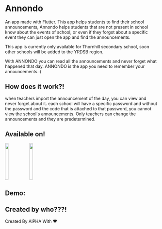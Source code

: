 
# Annondo

An app made with Flutter. This app helps students to find their school announcements, Annondo helps students that are not present in school know about the events of school, or even if they forgot about a specific event they can just open the app and find the announcements.

This app is currently only available for Thornhill secondary school, soon other schools will be added to the YRDSB region.

With ANNONDO you can read all the announcements and never forget what happened that day.
ANNONDO is the app you need to remember your announcements :)
## How does it work?!
when teachers import the announcement of the day, you can view and never forget about it.
each school will have a specific password and without the password and the code that is attached to that password, you cannot view the school's announcements.
Only teachers can change the announcements and they are predetermined.


## Available on!


<img src="https://www.svgrepo.com/show/303139/google-play-badge-logo.svg" width="15%" height="120" href="https://play.google.com/store/apps/details?id=com.announdo.announdo">
<a><img src="https://www.svgrepo.com/show/303128/download-on-the-app-store-apple-logo.svg" width="15%" height="120" href="https://apps.apple.com/us/app/annondo/id1623010127"></a>

## Demo:


## Created by who???!

Created By AlPHA With ❤️